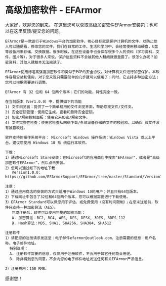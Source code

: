 # 高级加密软件 - EFArmor
大家好，欢迎您的到来。
    在这里您可以获取高级加密软件EFArmor安装包；也可以在这里反馈/提交您的问题。
    
    EFArmor是一款运行于Windows平台的加密软件，核心目标就是保护计算机的文件，以防止他人可以随便看，修改您的文件。我们在日常的工作，生活和学习中，会经常使用移动硬盘，U盘等设备用来存储，交换数据。很多时候，在这些设备中也会保存很多个人的资料（学习资料，文件，图片等），对于很多人来说，保护这些资料不会被其他人翻阅就很重要了。该怎么办呢？加密资料，其他人就根本无法阅读了。
    
    EFArmor使用标准高强度加密软件和类似于PGP的安全协议，对计算机文件进行加密保护。本软件容易安装和使用，对于您来说只需要简单的几步就可以使用了；同时，它支持多种加密方法；您可以根据需要进行调整。
    
    EFArmor 有 32 位和 64 位两个版本；它们的功能，特性完全一致。

    在当前版本（Ver1.0.0）中，提供如下的功能
    1) 文件浏览器：提供了一个简单易用的文件浏览界面，帮助您找文件/文件夹。
    2) 安全密钥管理：使用它生成，查看和删除安全密钥。
    3) 加密/解密控制面板：使用它来加密/解密文件。 
    4) 文件完整性检查：使用它检查从网络下载/外部设备存储的文件的校验和，以确保 该文件没有被篡改过。
    
    软件支持的操作系统平台： Microsoft Windows 操作系统：Windows Vista 或以上平台。建议您使用 Windows 10 系 统运行本软件。
    
    下载：
    1）通过Microsoft Store安装：在Microsoft的应用商店中搜索"EFArmor"，或者是“高级加密软件EFArmor”，然后点击安装。
    2）您可以通过如下的地址下载：
       Version1.0.0: https://github.com/EFArmorSupport/EFArmor/tree/master/Standard/Version1.0.0
    
    注意：
    1）通过应用商店的安装的方式只适用于Windows 10的用户；并且只有64位版本。
    2）下载网址中包含了32位和64位两个版本，您可以根据需要进行下载使用。
    3）EFArmor Standard可以供您用于评估，或免费使用（没有时间限制）；在您未注册前，软件只支持一种加密算法（AES）。
       完成注册后，软件可以使用完整的加密功能：
       A. 加密算法：RC2, RC4, AES, DES, DESX, 3DES, 3DES_112 
       B. Hash算法：MD5, SHA1, SHA256, SHA384, SHA512

    注册软件
    1）请把您的注册请求发送至：电子邮件efarmor@outlook.com，注册需要的信息：用户名称，电子邮件地址。
      特别说明：
      A. 注册软件需要的信息，仅仅用于注册软件，不会用于其它任何商业用途。
      B. 除非得到您的同意，不会向您的电子邮件地址发送任何有关EFArmor产品信息。
      
    2）注册费用：150 RMB。

感谢您！
